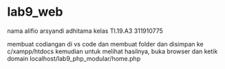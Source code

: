 # lab9_web
nama alifio arsyandi adhitama
kelas TI.19.A3
311910775

membuat codiangan di vs code dan membuat folder dan disimpan ke c/xampp/htdocs
kemudian untuk melihat hasilnya, buka browser dan ketik domain localhost/lab9_php_modular/home.php
